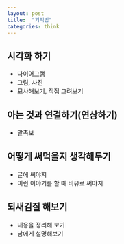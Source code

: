 ```yaml
---
layout: post
title:  "기억법"
categories: think
---
```


## 시각화 하기

* 다이어그램
* 그림, 사진
* 묘사해보기, 직접 그려보기

## 아는 것과 연결하기(연상하기)

* 말족보

## 어떻게 써먹을지 생각해두기

* 글에 써야지
* 이런 이야기를 할 때 비유로 써야지 

## 되새김질 해보기

* 내용을 정리해 보기
* 남에게 설명해보기

